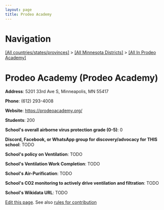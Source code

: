 ```yaml
---
layout: page
title: Prodeo Academy
---
```

# Navigation

[[All countries/states/provinces]](../../..) > [[All Minnesota Districts]](../..) > [[All In Prodeo Academy]](..)

# Prodeo Academy (Prodeo Academy)

**Address**: 5201 33rd Ave S, Minneapolis, MN 55417

**Phone**: (612) 293-4008

**Website**: <https://prodeoacademy.org/>

**Students**: 200

**School's overall airborne virus protection grade (0-5)**: 0

**Discord, Facebook, or WhatsApp group for discovery/advocacy for THIS school**: TODO

**School's policy on Ventilation**: TODO

**School's Ventilation Work Completion**: TODO

**School's Air-Purification**: TODO

**School's CO2 monitoring to actively drive ventilation and filtration**: TODO

**School's Wikidata URL**: TODO


[Edit this page](https://github.com/ventilate-schools/MN/edit/main/./Prodeo_Academy/Prodeo_Academy.md). See also [rules for contribution](../../../contribution-rules/)